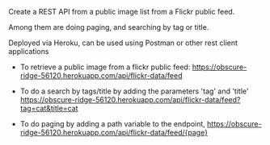 Create a REST API from a public image list from a Flickr public feed.

Among them are doing paging, and searching by tag or title.

Deployed via Heroku, can be used using Postman or other rest client applications
- To retrieve a public image from a flickr public feed:
https://obscure-ridge-56120.herokuapp.com/api/flickr-data/feed

- To do a search by tags/title by adding the parameters 'tag' and 'title'
https://obscure-ridge-56120.herokuapp.com/api/flickr-data/feed?tag=cat&title=cat

- To do paging by adding a path variable to the endpoint,
https://obscure-ridge-56120.herokuapp.com/api/flickr-data/feed/{page}
